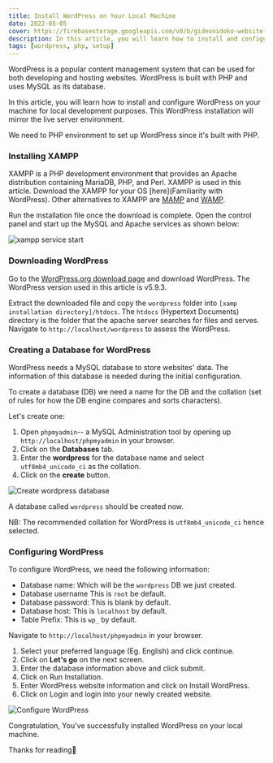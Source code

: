 ```yaml
---
title: Install WordPress on Your Local Machine
date: 2022-05-05
cover: https://firebasestorage.googleapis.com/v0/b/gideonidoko-website-assets.appspot.com/o/Install%20wordpress%20on%20your%20local%20machine_gideonidoko.com_d2686cb48a.jpg?alt=media&token=92717e96-be14-486a-8826-1007c0ee1f8b
description: In this article, you will learn how to install and configure WordPress on your machine for local development purposes. This WordPress installation will mirror the live server environment.
tags: [wordpress, php, setup]
---
```


WordPress is a popular content management system that can be used for both developing and hosting websites. WordPress is built with PHP and uses MySQL as its database.

In this article, you will learn how to install and configure WordPress on your machine for local development purposes. This WordPress installation will mirror the live server environment.

We need to PHP environment to set up WordPress since it's built with PHP.

### Installing XAMPP

XAMPP is a PHP development environment that provides an Apache distribution containing MariaDB, PHP, and Perl. XAMPP is used in this article. Download the XAMPP for your OS [here](Familiarity with WordPress). Other alternatives to XAMPP are [MAMP](https://www.mamp.info/en/downloads/) and [WAMP](https://www.wampserver.com/en/).

Run the installation file once the download is complete. Open the control panel and start up the MySQL and Apache services as shown below:

![xampp service start](https://firebasestorage.googleapis.com/v0/b/gideonidoko-website-assets.appspot.com/o/xampp-service-start_gideonidoko.com_f2c25f75ad.gif?alt=media&token=7772fd65-a285-4577-ac0e-2d5442807514)

### Downloading WordPress

Go to the [WordPress.org download page](https://wordpress.org/download/) and download WordPress. The WordPress version used in this article is v5.9.3. 

Extract the downloaded file and copy the `wordpress` folder into `[xamp installation directory]/htdocs`. The `htdocs` (Hypertext Documents) directory is the folder that the apache server searches for files and serves. Navigate to `http://localhost/wordpress` to assess the  WordPress.

### Creating a Database for WordPress

WordPress needs a MySQL database to store websites' data. The information of this database is needed during the initial configuration.

To create a database (DB) we need a name for the DB and the collation (set of rules for how the DB engine compares and sorts characters).

Let's create one:

1. Open `phpmyadmin`-- a MySQL Administration tool by opening up `http://localhost/phpmyadmin` in your browser.
2. Click on the **Databases** tab.
3. Enter the **wordpress** for the database name and select `utf8mb4_unicode_ci` as the collation.
4. Click on the **create** button.

![Create wordpress database](https://firebasestorage.googleapis.com/v0/b/gideonidoko-website-assets.appspot.com/o/create-wordpress-database_gideonidoko.com_270fe62ece.gif?alt=media&token=e85d389e-3c56-4620-9a13-2ffbd731428d)

A database called `wordpress` should be created now.

NB: The recommended collation for WordPress is `utf8mb4_unicode_ci` hence selected.

### Configuring WordPress

To configure WordPress, we need the following information:

- Database name: Which will be the `wordpress` DB we just created.
- Database username This is `root` be default.
- Database password: This is blank by default.
- Database host: This is `localhost` by default.
- Table Prefix: This is `wp_` by default.

Navigate to `http://localhost/phpmyadmin` in your browser. 

1. Select your preferred language (Eg. English) and click continue.
2. Click on **Let's go** on the next screen.
3. Enter the database information above and click submit.
4. Click on Run Installation.
5. Enter WordPress website information and click on Install WordPress.
6. Click on Login and login into your newly created website.

![Configure WordPress](https://firebasestorage.googleapis.com/v0/b/gideonidoko-website-assets.appspot.com/o/configure-wordpress_gideonidoko.com_05e531e867.gif?alt=media&token=0eb0a978-b292-4931-8f8e-bb0e12b7dff8)

Congratulation, You've successfully installed WordPress on your local machine.

Thanks for reading🙂
